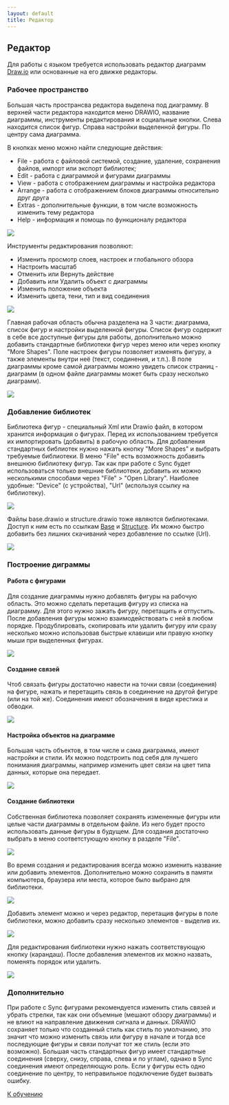 ```yaml
---
layout: default
title: Редактор
---
```

<a name="top"></a>

## Редактор 

Для работы с языком требуется использовать редактор диаграмм [Draw.io][drawio] или основанные на его движке редакторы. 

### Рабочее пространство

Большая часть пространсва редактора выделена под диаграмму. В верхней части редактора находится меню DRAWIO, название диаграммы, инструменты редактирования и социальные кнопки. Слева находится список фигур. Справа настройки выделенной фигуры. По центру сама диаграмма.

В кнопках меню можно найти следующие действия:

- File - работа с файловой системой, создание, удаление, сохранения файлов, импорт или экспорт библиотек;
- Edit - работа с диаграммой и фигурами диаграммы
- View - работа с отображением диаграммы и настройка редактора
- Arrange - работа с отображением блоков диаграммы относительно друг друга
- Extras - дополнительные функции, в том числе возможность изменить тему редактора
- Help - информация и помощь по функционалу редактора

<img src="{{site.baseurl}}/resources/editor/02_top_menu.png"/>

Инструменты редактирования позволяют:

- Изменить просмотр слоев, настроек и глобального обзора
- Настроить масштаб
- Отменить или Вернуть действие
- Добавить или Удалить объект с диаграммы
- Изменить положение объекта
- Изменить цвета, тени, тип и вид соединения

<img src="{{site.baseurl}}/resources/editor/03_top_menu_2.png"/>

Главная рабочая область обычна разделена на 3 части: диаграмма, список фигур и настройки выделенной фигуры. Список фигур содержит в себе все доступные фигуры для работы, дополнительно можно добавить стандартные библиотеки фигур через меню или через кнопку "More Shapes". Поле настроек фигуры позволяет изменять фигуру, а также элементы внутри неё (текст, соединения, и т.п.). В поле диаграммы кроме самой диаграммы можно увидеть список страниц - диаграмм (в одном файле диаграммы может быть сразу несколько диаграмм).

<img src="{{site.baseurl}}/resources/editor/01_workspace.png"/>

### Добавление библиотек
Библиотека фигур - специальный Xml или Drawio файл, в котором хранится информация о фигурах. Перед их использованием требуется их импортировать (добавить) в рабочую область. Для добавления стандартных библиотек нужно нажать кнопку "More Shapes" и выбрать требуемые библиотеки. В меню "File" есть возможность добавить внешнюю библиотеку фигур. Так как при работе с Sync будет использоваться только внешние библиотеки, добавить их можно несколькими способами через "File" > "Open Library". Наиболее удобные: "Device" (с устройства), "Url" (используя ссылку на библиотеку). 

<img src="{{site.baseurl}}/resources/editor/04_add_library.png"/>

Файлы base.drawio и structure.drawio тоже являются библиотеками. Доступ к ним есть по ссылкам [Base][base_lib] и [Structure][structure_lib]. Их можно быстро добавить без лишних скачиваний через добавление по ссылке (Url).

<img src="{{site.baseurl}}/resources/editor/05_add_library_from_url.png"/>

### Построение диграммы
#### Работа с фигурами
Для создание диаграммы нужно добавлять фигуры на рабочую область. Это можно сделать перетащив фигуру из списка на диаграмму. Для этого нужно зажать фигуру, перетащить и отпустить. После добавления фигуры можно взаимодействовать с ней в любом порядке. Продублировать, скопировать или удалить фигуру или сразу несколько можно использовав быстрые клавиши или правую кнопку мыши при выделенных фигурах.

<img src="{{site.baseurl}}/resources/editor/06_working_with_figures.gif"/>

#### Создание связей
Чтоб связать фигуры достаточно навести на точки связи (соединения) на фигуре, нажать и перетащить связь в соединение на другой фигуре (или на той же). Соединения имеют обозначения в виде крестика и обводки.

<img src="{{site.baseurl}}/resources/editor/07_connecting_figures.gif"/>

#### Настройка объектов на диаграмме
Большая часть объектов, в том числе и сама диаграмма, имеют настройки и стили. Их можно подстроить под себя для лучшего понимания диаграммы, например изменить цвет связи на цвет типа данных, которые она передает.

<img src="{{site.baseurl}}/resources/editor/08_figure_settings.gif"/>

#### Создание библиотеки
Собственная библиотека позволяет сохранять измененные фигуры или целые части диаграммы в отдельном файле. Из него будет просто использовать данные фигуры в будущем. Для создания достаточно выбрать в меню соответстующую кнопку в разделе "File".

<img src="{{site.baseurl}}/resources/editor/09_new_library.png"/>

Во время создания и редактирования всегда можно изменить название или добавить элементов. Дополнительно можно сохранить в памяти компьютера, браузера или места, которое было выбрано для библиотеки.

<img src="{{site.baseurl}}/resources/editor/10_new_library_naming.png"/>

Добавить элемент можно и через редактор, перетащив фигуры в поле библиотеки, можно добавить сразу несколько элементов - выделив их.

<img src="{{site.baseurl}}/resources/editor/11_add_figures_in_library.gif"/>

Для редактирования библиотеки нужно нажать соответствующую кнопку (карандаш). После добавления элементов их можно назвать, поменять порядок или удалить.

<img src="{{site.baseurl}}/resources/editor/13_edit_figure_naming.png"/>

### Дополнительно
При работе с Sync фигурами рекомендуется изменить стиль связей и убрать стрелки, так как они объемные (мешают обзору диаграммы) и не влиют на направление движения сигнала и данных. DRAWIO сохраняет только что созданный стиль как стиль по умолчанию, это значит что можно изменить связь или фигуру в начале и тогда все последующие фигуры и связи получат тот же стиль (если это возможно). Большая часть стандартных фигур имеет стандартные соединения (сверху, снизу, справа, слева и по углам), однако в Sync соединения имеют определяющую роль. Если у фигуры есть одно соединение по центру, то неправильное подключение будет вызвать ошибку.

[К обучению][tutorials]

[base_lib]: https://raw.githubusercontent.com/octo-gone/sync-execution/master/resources/base.drawio
[structure_lib]: https://raw.githubusercontent.com/octo-gone/sync-execution/master/resources/structure.drawio

[index]: {{site.baseurl}}/index
[tutorials]: {{site.baseurl}}/tutorials#top
[drawio]: https://app.diagrams.net/?splash=0&libs=0&clibs=Uhttps://raw.githubusercontent.com/octo-gone/sync-execution/master/resources/base.drawio;Uhttps://raw.githubusercontent.com/octo-gone/sync-execution/master/resources/structure.drawio
[replit]: https://repl.it/@mr_zed/sync-execution#script.drawio